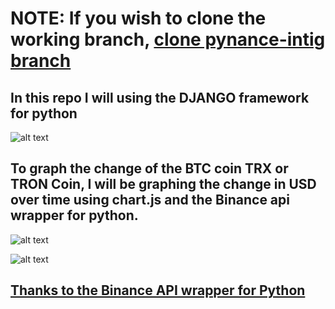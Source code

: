 # NOTE: If you wish to clone the working branch, [clone pynance-intig branch](https://github.com/Jarmahent/CoinTrackerDjango/tree/pynance-intig)

## In this repo I will using the DJANGO framework for python
![alt text](https://i.imgur.com/lFxdyUE.png "Logo Title Text 1")
## To graph the change of the BTC coin TRX or TRON Coin, I will be graphing the change in USD over time using chart.js and the Binance api wrapper for python.
![alt text](http://www.chartjs.org/img/chartjs-logo.svg "Logo Title Text 1")



![alt text](https://i.imgur.com/iz7eS01.png "Logo Title Text 1")
## [Thanks to the Binance API wrapper for Python ](https://github.com/sammchardy/python-binance)
